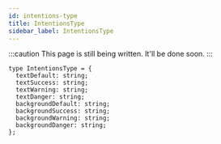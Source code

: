 ```yaml
---
id: intentions-type
title: IntentionsType
sidebar_label: IntentionsType
---
```


:::caution
This page is still being written. It'll be done soon.
:::

```tsx
type IntentionsType = {
  textDefault: string;
  textSuccess: string;
  textWarning: string;
  textDanger: string;
  backgroundDefault: string;
  backgroundSuccess: string;
  backgroundWarning: string;
  backgroundDanger: string;
};
```
